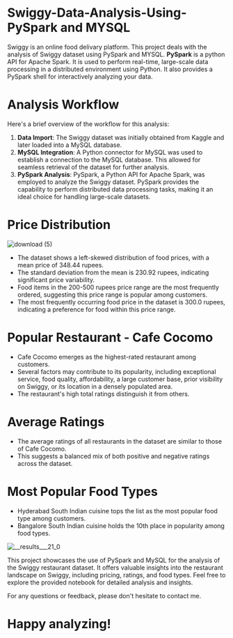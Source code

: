 # Swiggy-Data-Analysis-Using-PySpark and MYSQL

Swiggy is an online food delivary platform. This project deals with the analysis of Swiggy dataset using PySpark and MYSQL.
**PySpark** is a python API for Apache Spark. It is used to perform real-time, large-scale data processing in a distributed environment using Python. It also provides a PySpark shell for interactively analyzing your data.

# Analysis Workflow
Here's a brief overview of the workflow for this analysis:
1. **Data Import**: The Swiggy dataset was initially obtained from Kaggle and later loaded into a MySQL database.
2. **MySQL Integration**: A Python connector for MySQL was used to establish a connection to the MySQL database. This allowed for seamless retrieval of the dataset for further analysis.
3. **PySpark Analysis**: PySpark, a Python API for Apache Spark, was employed to analyze the Swiggy dataset. PySpark provides the capability to perform distributed data processing tasks, making it an ideal choice for handling large-scale datasets.

# Price Distribution
![download (5)](https://github.com/dayana123456789/Swiggy-Data-Analysis-Using-Spark/assets/99783461/5dd5f3ac-beab-46fa-9509-7fbe9067d30e)

* The dataset shows a left-skewed distribution of food prices, with a mean price of 348.44 rupees.
* The standard deviation from the mean is 230.92 rupees, indicating significant price variability.
* Food items in the 200-500 rupees price range are the most frequently ordered, suggesting this price range is popular among customers.
* The most frequently occurring food price in the dataset is 300.0 rupees, indicating a preference for food within this price range.

# Popular Restaurant - Cafe Cocomo

* Cafe Cocomo emerges as the highest-rated restaurant among customers.
* Several factors may contribute to its popularity, including exceptional service, food quality, affordability, a large customer base, prior visibility on Swiggy, or its location in a 
  densely populated area.
* The restaurant's high total ratings distinguish it from others.

# Average Ratings

* The average ratings of all restaurants in the dataset are similar to those of Cafe Cocomo.
* This suggests a balanced mix of both positive and negative ratings across the dataset.

# Most Popular Food Types

* Hyderabad South Indian cuisine tops the list as the most popular food type among customers.
* Bangalore South Indian cuisine holds the 10th place in popularity among food types.
  
![__results___21_0](https://github.com/dayana123456789/Swiggy-Data-Analysis-Using-Spark/assets/99783461/7674e05a-a6ed-47da-a6d6-1887240114e7)

This project showcases the use of PySpark and MySQL for the analysis of the Swiggy restaurant dataset. It offers valuable insights into the restaurant landscape on Swiggy, including pricing, ratings, and food types. Feel free to explore the provided notebook for detailed analysis and insights.

For any questions or feedback, please don't hesitate to contact me.

# **Happy analyzing!**

